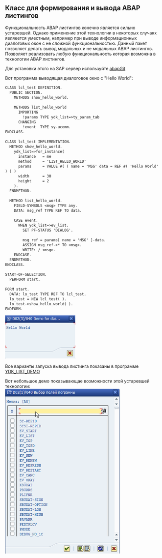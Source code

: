 ## Класс для формирования и вывода ABAP листингов
Функциональность ABAP листингов конечно является сильно устаревшей. 
Однако применение этой технологии в некоторых случаях являеется уместным, например при выводе информационных диалоговых окон с не сложной функциональностью.
Данный пакет позволяет делать вывод модальных и не модальных ABAP листингов.
Позволяет реализовать любую функциональность которая возможна в технологии ABAP листингов.

Для установки этого на SAP сервер используйте [abapGit](https://docs.abapgit.org/)

Вот программа выводящая диалоговое окно с "Hello World":
```ABAP
CLASS lcl_test DEFINITION.
  PUBLIC SECTION.
    METHODS show_hello_world.

    METHODS list_hello_world
      IMPORTING
        !params TYPE ydk_list=>ty_param_tab
      CHANGING
        !event  TYPE sy-ucomm.
ENDCLASS.

CLASS lcl_test IMPLEMENTATION.
  METHOD show_hello_world.
    ydk_list=>for_instance(
      instance   = me
      method     = 'LIST_HELLO_WORLD'
      params     = VALUE #( ( name = 'MSG' data = REF #( 'Hello World' ) ) )
      width      = 30
      height     = 2
    ).
  ENDMETHOD.

  METHOD list_hello_world.
    FIELD-SYMBOLS <msg> TYPE any.
    DATA: msg_ref TYPE REF TO data.

    CASE event.
      WHEN ydk_list=>ev_list.
        SET PF-STATUS 'DIALOG'.

        msg_ref = params[ name = 'MSG' ]-data.
        ASSIGN msg_ref->* TO <msg>.
        WRITE: / <msg>.
    ENDCASE.
  ENDMETHOD.
ENDCLASS.

START-OF-SELECTION.
  PERFORM start.

FORM start.
  DATA: lo_test TYPE REF TO lcl_test.
  lo_test = NEW lcl_test( ).
  lo_test->show_hello_world( ).
ENDFORM.
```
![Hello_world](Hello_world.png)

Все варианты запуска вывода листинга показаны в программе [YDK_LIST_DEMO](src/ydk_list_demo.prog.abap)

Вот небольшое демо показывающае возможности этой устаревшей технологии:  
![demo](demo.gif)
